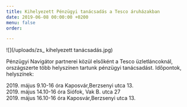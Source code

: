 ```yaml
---
title: Kihelyezett Pénzügyi tanácsadás a Tesco áruházakban
date: 2019-06-08 00:00:00 +0200
menu: false
order: 

---
```

![](/uploads/zs_ kihelyezett tanácsadás.jpg)

Pénzügyi Navigátor partnerei közül elsőként a Tesco üzletláncoknál, országszerte több helyszínen tartunk pénzügyi tanácsadást. Időpontok, helyszínek:  
  
2019\. május 9.10-16 óra Kaposvár,Berzsenyi utca 13.   
2019\. május 14.10-16 óra Siófok, Vak B. utca 27   
2019\. május 16.10-16 óra Kaposvár,Berzsenyi utca 13.